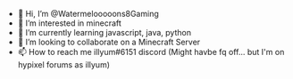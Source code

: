 - 👋 Hi, I’m @Watermelooooons8Gaming
- 👀 I’m interested in minecraft 
- 🌱 I’m currently learning javascript, java, python
- 💞️ I’m looking to collaborate on a Minecraft Server
- 📫 How to reach me illyum#6151 discord (Might havbe fq off... but I'm on hypixel forums as illyum)

<!---
Watermelooooonf8Gaming/Watermelooooonf8Gaming is a ✨ special ✨ repository because its `README.md` (this file) appears on your GitHub profile.
You can click the Preview link to take a look at your changes.
--->
